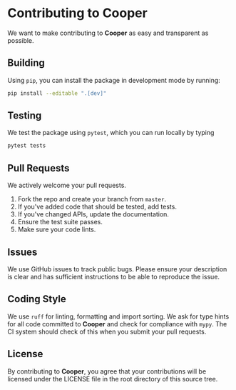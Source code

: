 
# Contributing to **Cooper**


We want to make contributing to **Cooper** as easy and transparent as
possible.


## Building

Using `pip`, you can install the package in development mode by running:

```sh
pip install --editable ".[dev]"
```

## Testing

We test the package using `pytest`, which you can run locally by typing

```sh
pytest tests
```

## Pull Requests

We actively welcome your pull requests.

1. Fork the repo and create your branch from `master`.
2. If you've added code that should be tested, add tests.
3. If you've changed APIs, update the documentation.
4. Ensure the test suite passes.
5. Make sure your code lints.


## Issues

We use GitHub issues to track public bugs. Please ensure your description is
clear and has sufficient instructions to be able to reproduce the issue.

## Coding Style

We use `ruff` for linting, formatting and import sorting. We ask for type hints for all code committed to **Cooper** and check
for compliance with `mypy`. The CI system should check of this when you submit
your pull requests.

## License

By contributing to **Cooper**, you agree that your contributions will be
licensed under the LICENSE file in the root directory of this source tree.
